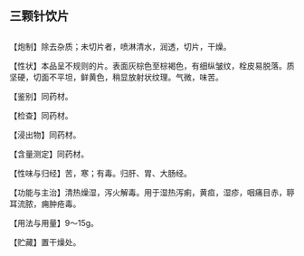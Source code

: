 ## 三颗针饮片

## 

## 

【炮制】除去杂质；未切片者，喷淋清水，润透，切片，干燥。

【性状】本品呈不规则的片。表面灰棕色至棕褐色，有细纵皱纹，栓皮易脱落。质坚硬，切面不平坦，鲜黄色，稍显放射状纹理。气微，味苦。

【鉴别】同药材。

【检查】同药材。

【浸出物】同药材。

【含量测定】同药材。

【性味与归经】苦，寒；有毒。归肝、胃、大肠经。

【功能与主治】清热燥湿，泻火解毒。用于湿热泻痢，黄疸，湿疹，咽痛目赤，聤耳流脓，痈肿疮毒。

【用法与用量】9～15g。

【贮藏】置干燥处。